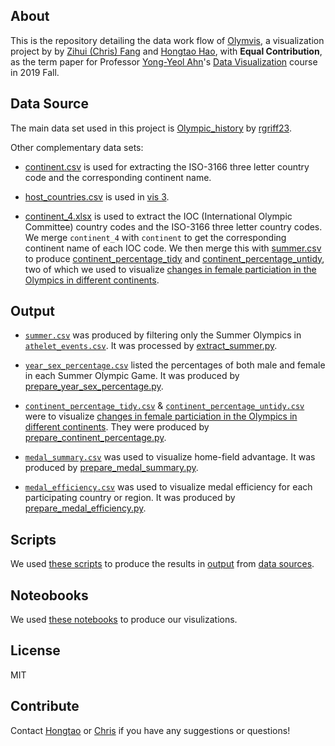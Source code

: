 ## About

This is the repository detailing the data work flow of [Olymvis](), a visualization project by by [Zihui (Chris) Fang](https://github.com/zihfang/) and [Hongtao Hao](https://hongtaoh.com/), with **Equal Contribution**, as the term paper for Professor [Yong-Yeol Ahn](http://yongyeol.com/)'s [Data Visualization](https://yyahn.com/dviz-course/) course in 2019 Fall. 

## Data Source
The main data set used in this project is [Olympic_history](https://github.com/rgriff23/Olympic_history) by [rgriff23](https://github.com/rgriff23).

Other complementary data sets:

- [continent.csv](https://github.com/hongtaoh/olymvis-data/blob/master/data_sources/continent.csv) is used for extracting the ISO-3166 three letter country code and the corresponding continent name.

- [host_countries.csv](https://github.com/hongtaoh/olymvis-data/blob/master/data_sources/host_countries.csv) is used in [vis 3](https://olymvis.netlify.app/vis3/).

- [continent_4.xlsx](https://github.com/hongtaoh/olymvis-data/blob/master/data_sources/continent_4.xlsx) is used to extract the IOC (International Olympic Committee) country codes and the ISO-3166 three letter country codes. We merge `continent_4` with `continent` to get the corresponding continent name of each IOC code. We then merge this with [summer.csv](https://github.com/hongtaoh/olymvis-data/blob/master/output/summer.csv) to produce [continent_percentage_tidy](https://github.com/hongtaoh/olymvis-data/blob/master/output/continent_percentage_tidy.csv) and [continent_percentage_untidy](https://github.com/hongtaoh/olymvis-data/blob/master/output/continent_percentage_untidy.csv), two of which we used to visualize [changes in female particiation in the Olympics in different continents](https://olymvis.netlify.app/vis2/).

## Output

- [`summer.csv`](https://github.com/hongtaoh/olymvis-data/blob/master/output/summer.csv) was produced by filtering only the Summer Olympics in [`athelet_events.csv`](https://github.com/hongtaoh/olymvis-data/blob/master/data_sources/Olympic_history/data/athlete_events.csv). It was processed by [extract_summer.py](https://github.com/hongtaoh/olymvis-data/blob/master/scripts/extract_summer.py).

- [`year_sex_percentage.csv`](https://github.com/hongtaoh/olymvis-data/blob/master/output/year_sex_percentage.csv) listed the percentages of both male and female in each Summer Olympic Game. It was produced by [prepare_year_sex_percentage.py](https://github.com/hongtaoh/olymvis-data/blob/master/scripts/prepare_year_sex_percentage.py).

- [`continent_percentage_tidy.csv`](https://github.com/hongtaoh/olymvis-data/blob/master/output/continent_percentage_tidy.csv) & [`continent_percentage_untidy.csv`](https://github.com/hongtaoh/olymvis-data/blob/master/output/continent_percentage_untidy.csv) were to visualize [changes in female particiation in the Olympics in different continents](https://olymvis.netlify.app/vis2/). They were produced by [prepare_continent_percentage.py](https://github.com/hongtaoh/olymvis-data/blob/master/scripts/prepare_continent_percentage.py).

- [`medal_summary.csv`](https://github.com/hongtaoh/olymvis-data/blob/master/output/medal_summary.csv) was used to visualize home-field advantage. It was produced by [prepare_medal_summary.py](https://github.com/hongtaoh/olymvis-data/blob/master/scripts/prepare_medal_summary.py).

- [`medal_efficiency.csv`](https://github.com/hongtaoh/olymvis-data/blob/master/output/medal_efficiency.csv) was used to visualize medal efficiency for each participating country or region. It was produced by [prepare_medal_efficiency.py](https://github.com/hongtaoh/olymvis-data/blob/master/scripts/prepare_medal_efficiency.py).

## Scripts

We used [these scripts](https://github.com/hongtaoh/olymvis-data/tree/master/scripts) to produce the results in [output](https://github.com/hongtaoh/olymvis-data/tree/master/output) from [data sources](https://github.com/hongtaoh/olymvis-data/tree/master/data_sources).

## Noteobooks

We used [these notebooks](https://github.com/hongtaoh/olymvis-data/tree/master/notebooks) to produce our visulizations. 

## License

MIT

## Contribute 

Contact [Hongtao](https://hongtaoh.com/) or [Chris](https://github.com/zihfang/) if you have any suggestions or questions!


